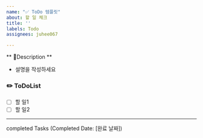 ```yaml
---
name: "✅ ToDo 템플릿"
about: 할 일 체크
title: ''
labels: Todo
assignees: juhee067

---
```


** Description **
- 설명을 작성하세요

### ✏️ ToDoList
- [ ] 할 일1
- [ ] 할 일2

---

completed Tasks
(Completed Date: [완료 날짜])

